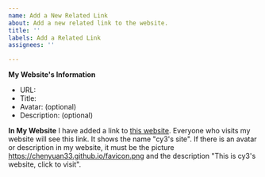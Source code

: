 ```yaml
---
name: Add a New Related Link
about: Add a new related link to the website.
title: ''
labels: Add a Related Link
assignees: ''

---
```


**My Website's Information**

- URL:
- Title:
- Avatar: (optional)
- Description: (optional)

**In My Website**
I have added a link to [this website](https://chenyuan33.github.io/). Everyone who visits my website will see this link. It shows the name "cy3's site". If there is an avatar or description in my website, it must be the picture https://chenyuan33.github.io/favicon.png and the description "This is cy3's website, click to visit".